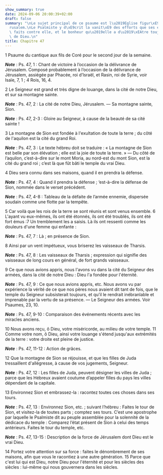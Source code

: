 ```yaml
---
show_summary: true
date: 2024-09-06 20:00:39+02:00
draft: false
summary: "\nLe sujet principal de ce psaume est l\u2019Eglise figur\xE9e par J\xE9\
  rusalem.\nLe Psalmiste y d\xE9crit la vanit\xE9 des efforts que ses ennemis ont\
  \ faits contre elle, et le bonheur qu\u2019elle a d\u2019\xEAtre toujours la demeure\
  \ de Dieu.\n"
title: Chapitre 47
---
```





1 Psaume du cantique aux fils de Coré pour le second jour de la semaine.

***Note*** :  Ps. 47, 1 : Chant de victoire à l’occasion de la délivrance de Jérusalem. Composé probablement à l’occasion de la délivrance de Jérusalem, assiégée par Phacée, roi d’Israël, et Rasin, roi de Syrie, voir Isaïe, 7, 1 ; 4 Rois, 16, 4.


2 Le Seigneur est grand et très digne de louange, dans la cité de notre Dieu, et sur sa montagne sainte.

***Note*** :  Ps. 47, 2 : La cité de notre Dieu, Jérusalem. ― Sa montagne sainte, Sion.

***Note*** :  Ps. 47, 2-3 : Gloire au Seigneur, à cause de la beauté de sa cité sainte !

3 La montagne de Sion est fondée à l'exultation de toute la terre ; du côté de l'aquilon est la cité du grand Roi.

***Note*** :  Ps. 47, 3 : Le texte hébreu doit se traduire : « La montagne de Sion est belle par son élévation ; elle est la joie de toute la terre. » ― Du côté de l’aquilon, c’est-à-dire sur le mont Moria, au nord-est du mont Sion, est la cité du grand roi ; c’est là que fût bâti le temple du vrai Dieu.

4 Dieu sera connu dans ses maisons, quand il en prendra la défense.

***Note*** :  Ps. 47, 4 : Quand il prendra la défense ; ‘est-à-dire la défense de Sion, nommée dans le verset précédent.

***Note*** :  Ps. 47, 4-8 : Tableau de la défaite de l’armée ennemie, dispersée soudain comme une flotte par la tempête.


5 Car voilà que les rois de la terre se sont réunis et sont venus ensemble. 6 L'ayant vu eux-mêmes, ils ont été étonnés, ils ont été troublés, ils ont été fort émus :7 Un tremblement les a saisis. Là ils ont ressenti comme les douleurs d'une femme qui enfante :

***Note*** :  Ps. 47, 7 : Là ; en présence de Sion.

8 Ainsi par un vent impétueux, vous briserez les vaisseaux de Tharsis.

***Note*** :  Ps. 47, 8 : Les vaisseaux de Tharsis ; expression qui signifie des vaisseaux de long cours en général, de fort grands vaisseaux.


9 Ce que nous avions appris, nous l'avons vu dans la cité du Seigneur des armées, dans la cité de notre Dieu : Dieu l'a fondée pour l'éternité.

***Note*** :  Ps. 47, 9 : Ce que nous avions appris, etc. Nous avons vu par expérience la vérité de ce que nos pères nous avaient dit tant de fois, que le temple du Seigneur subsisterait toujours, et qu’il le rendrait inébranlable et imprenable par la vertu de sa présence. ― Le Seigneur des armées. Voir Psaumes, 23, 10.

***Note*** :  Ps. 47, 9-10 : Comparaison des événements récents avec les miracles anciens.


10 Nous avons reçu, ô Dieu, votre miséricorde, au milieu de votre temple. 11 Comme votre nom, ô Dieu, ainsi votre louange s'étend jusqu'aux extrémités de la terre : votre droite est pleine de justice.

***Note*** :  Ps. 47, 11-12 : Action de grâces.

12 Que la montagne de Sion se réjouisse, et que les filles de Juda tressaillent d'allégresse, à cause de vos jugements, Seigneur.

***Note*** :  Ps. 47, 12 : Les filles de Juda, peuvent désigner les villes de Juda ; parce que les Hébreux avaient coutume d’appeler filles du pays les villes dépendant de la capitale.


13 Environnez Sion et embrassez-la : racontez toutes ces choses dans ses tours.

***Note*** :  Ps. 47, 13 : Environnez Sion, etc. ; suivant l’hébreu : Faites le tour de Sion, et visitez-la de toutes parts ; comptez ses tours. C’est une apostrophe par laquelle le Psalmiste dit au peuple assemblée pour la solennité de la dédicace du temple : Comparez l’état présent de Sion à celui des temps antérieurs. Faites le tour du temple, etc.

***Note*** :  Ps. 47, 13-15 : Description de la force de Jérusalem dont Dieu est le vrai Dieu.

14 Portez votre attention sur sa force : faites le dénombrement de ses maisons, afin que vous le racontiez à une autre génération. 15 Parce que c'est lui qui est Dieu, notre Dieu pour l'éternité et pour les siècles des siècles : lui-même qui nous gouvernera dans les siècles.

